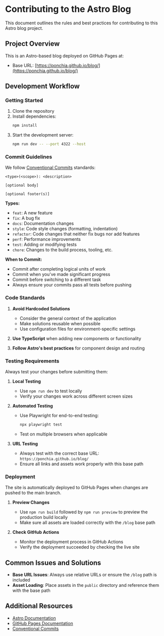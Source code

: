 # Contributing to the Astro Blog

This document outlines the rules and best practices for contributing to this Astro blog project.

## Project Overview

This is an Astro-based blog deployed on GitHub Pages at:
- Base URL: [https://ponchia.github.io/blog/](https://ponchia.github.io/blog/)

## Development Workflow

### Getting Started

1. Clone the repository
2. Install dependencies:
   ```bash
   npm install
   ```
3. Start the development server:
   ```bash
   npm run dev -- --port 4322 --host
   ```

### Commit Guidelines

We follow [Conventional Commits](https://www.conventionalcommits.org/) standards:

```
<type>(<scope>): <description>

[optional body]

[optional footer(s)]
```

**Types:**
- `feat`: A new feature
- `fix`: A bug fix
- `docs`: Documentation changes
- `style`: Code style changes (formatting, indentation)
- `refactor`: Code changes that neither fix bugs nor add features
- `perf`: Performance improvements
- `test`: Adding or modifying tests
- `chore`: Changes to the build process, tooling, etc.

**When to Commit:**
- Commit after completing logical units of work
- Commit when you've made significant progress
- Commit before switching to a different task
- Always ensure your commits pass all tests before pushing

### Code Standards

1. **Avoid Hardcoded Solutions**
   - Consider the general context of the application
   - Make solutions reusable when possible
   - Use configuration files for environment-specific settings

2. **Use TypeScript** when adding new components or functionality

3. **Follow Astro's best practices** for component design and routing

### Testing Requirements

Always test your changes before submitting them:

1. **Local Testing**
   - Use `npm run dev` to test locally
   - Verify your changes work across different screen sizes

2. **Automated Testing**
   - Use Playwright for end-to-end testing:
     ```bash
     npx playwright test
     ```
   - Test on multiple browsers when applicable

3. **URL Testing**
   - Always test with the correct base URL: `https://ponchia.github.io/blog/`
   - Ensure all links and assets work properly with this base path

### Deployment

The site is automatically deployed to GitHub Pages when changes are pushed to the main branch.

1. **Preview Changes**
   - Use `npm run build` followed by `npm run preview` to preview the production build locally
   - Make sure all assets are loaded correctly with the `/blog` base path

2. **Check GitHub Actions**
   - Monitor the deployment process in GitHub Actions
   - Verify the deployment succeeded by checking the live site

## Common Issues and Solutions

- **Base URL Issues**: Always use relative URLs or ensure the `/blog` path is included
- **Asset Loading**: Place assets in the `public` directory and reference them with the base path

## Additional Resources

- [Astro Documentation](https://docs.astro.build/)
- [GitHub Pages Documentation](https://docs.github.com/en/pages)
- [Conventional Commits](https://www.conventionalcommits.org/) 